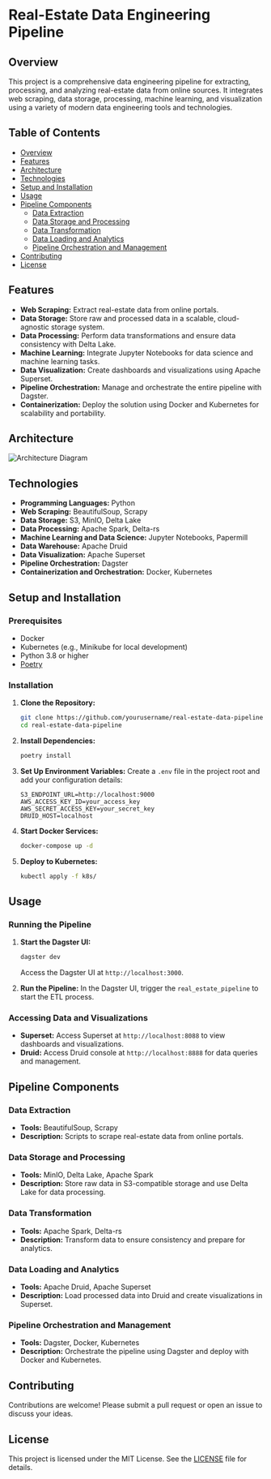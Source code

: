 # Real-Estate Data Engineering Pipeline

## Overview
This project is a comprehensive data engineering pipeline for extracting, processing, and analyzing real-estate data from online sources. It integrates web scraping, data storage, processing, machine learning, and visualization using a variety of modern data engineering tools and technologies.

## Table of Contents
- [Overview](#overview)
- [Features](#features)
- [Architecture](#architecture)
- [Technologies](#technologies)
- [Setup and Installation](#setup-and-installation)
- [Usage](#usage)
- [Pipeline Components](#pipeline-components)
  - [Data Extraction](#data-extraction)
  - [Data Storage and Processing](#data-storage-and-processing)
  - [Data Transformation](#data-transformation)
  - [Data Loading and Analytics](#data-loading-and-analytics)
  - [Pipeline Orchestration and Management](#pipeline-orchestration-and-management)
- [Contributing](#contributing)
- [License](#license)

## Features
- **Web Scraping:** Extract real-estate data from online portals.
- **Data Storage:** Store raw and processed data in a scalable, cloud-agnostic storage system.
- **Data Processing:** Perform data transformations and ensure data consistency with Delta Lake.
- **Machine Learning:** Integrate Jupyter Notebooks for data science and machine learning tasks.
- **Data Visualization:** Create dashboards and visualizations using Apache Superset.
- **Pipeline Orchestration:** Manage and orchestrate the entire pipeline with Dagster.
- **Containerization:** Deploy the solution using Docker and Kubernetes for scalability and portability.

## Architecture
![Architecture Diagram](./images/architecture_diagram.png)


## Technologies
- **Programming Languages:** Python
- **Web Scraping:** BeautifulSoup, Scrapy
- **Data Storage:** S3, MinIO, Delta Lake
- **Data Processing:** Apache Spark, Delta-rs
- **Machine Learning and Data Science:** Jupyter Notebooks, Papermill
- **Data Warehouse:** Apache Druid
- **Data Visualization:** Apache Superset
- **Pipeline Orchestration:** Dagster
- **Containerization and Orchestration:** Docker, Kubernetes

## Setup and Installation

### Prerequisites
- Docker
- Kubernetes (e.g., Minikube for local development)
- Python 3.8 or higher
- [Poetry](https://python-poetry.org/)

### Installation

1. **Clone the Repository:**
    ```sh
    git clone https://github.com/yourusername/real-estate-data-pipeline.git
    cd real-estate-data-pipeline
    ```

2. **Install Dependencies:**
    ```sh
    poetry install
    ```

3. **Set Up Environment Variables:**
    Create a `.env` file in the project root and add your configuration details:
    ```env
    S3_ENDPOINT_URL=http://localhost:9000
    AWS_ACCESS_KEY_ID=your_access_key
    AWS_SECRET_ACCESS_KEY=your_secret_key
    DRUID_HOST=localhost
    ```

4. **Start Docker Services:**
    ```sh
    docker-compose up -d
    ```

5. **Deploy to Kubernetes:**
    ```sh
    kubectl apply -f k8s/
    ```

## Usage

### Running the Pipeline
1. **Start the Dagster UI:**
    ```sh
    dagster dev
    ```
    Access the Dagster UI at `http://localhost:3000`.

2. **Run the Pipeline:**
    In the Dagster UI, trigger the `real_estate_pipeline` to start the ETL process.

### Accessing Data and Visualizations
- **Superset:** Access Superset at `http://localhost:8088` to view dashboards and visualizations.
- **Druid:** Access Druid console at `http://localhost:8888` for data queries and management.

## Pipeline Components

### Data Extraction
- **Tools:** BeautifulSoup, Scrapy
- **Description:** Scripts to scrape real-estate data from online portals.

### Data Storage and Processing
- **Tools:** MinIO, Delta Lake, Apache Spark
- **Description:** Store raw data in S3-compatible storage and use Delta Lake for data processing.

### Data Transformation
- **Tools:** Apache Spark, Delta-rs
- **Description:** Transform data to ensure consistency and prepare for analytics.

### Data Loading and Analytics
- **Tools:** Apache Druid, Apache Superset
- **Description:** Load processed data into Druid and create visualizations in Superset.

### Pipeline Orchestration and Management
- **Tools:** Dagster, Docker, Kubernetes
- **Description:** Orchestrate the pipeline using Dagster and deploy with Docker and Kubernetes.

## Contributing
Contributions are welcome! Please submit a pull request or open an issue to discuss your ideas.

## License
This project is licensed under the MIT License. See the [LICENSE](LICENSE) file for details.
